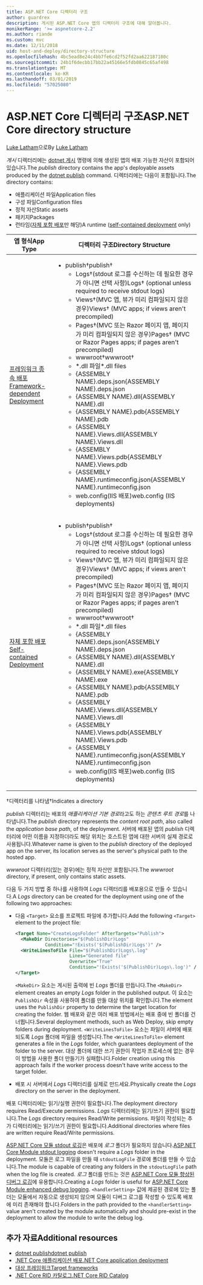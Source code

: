 ```yaml
---
title: ASP.NET Core 디렉터리 구조
author: guardrex
description: 게시된 ASP.NET Core 앱의 디렉터리 구조에 대해 알아봅니다.
monikerRange: '>= aspnetcore-2.2'
ms.author: riande
ms.custom: mvc
ms.date: 12/11/2018
uid: host-and-deploy/directory-structure
ms.openlocfilehash: 4bc5ead8e24c4bb7fe6cd2f52fd2aa622187180c
ms.sourcegitcommit: 24b1f6decbb17bb22a45166e5fdb0845c65af498
ms.translationtype: MT
ms.contentlocale: ko-KR
ms.lasthandoff: 03/01/2019
ms.locfileid: "57025080"
---
```

# <a name="aspnet-core-directory-structure"></a><span data-ttu-id="99e28-103">ASP.NET Core 디렉터리 구조</span><span class="sxs-lookup"><span data-stu-id="99e28-103">ASP.NET Core directory structure</span></span>

<span data-ttu-id="99e28-104">[Luke Latham](https://github.com/guardrex)으로</span><span class="sxs-lookup"><span data-stu-id="99e28-104">By [Luke Latham](https://github.com/guardrex)</span></span>

<span data-ttu-id="99e28-105">*게시* 디렉터리에는 [dotnet 게시](/dotnet/core/tools/dotnet-publish) 명령에 의해 생성된 앱의 배포 가능한 자산이 포함되어 있습니다.</span><span class="sxs-lookup"><span data-stu-id="99e28-105">The *publish* directory contains the app's deployable assets produced by the [dotnet publish](/dotnet/core/tools/dotnet-publish) command.</span></span> <span data-ttu-id="99e28-106">디렉터리에는 다음이 포함됩니다.</span><span class="sxs-lookup"><span data-stu-id="99e28-106">The directory contains:</span></span>

* <span data-ttu-id="99e28-107">애플리케이션 파일</span><span class="sxs-lookup"><span data-stu-id="99e28-107">Application files</span></span>
* <span data-ttu-id="99e28-108">구성 파일</span><span class="sxs-lookup"><span data-stu-id="99e28-108">Configuration files</span></span>
* <span data-ttu-id="99e28-109">정적 자산</span><span class="sxs-lookup"><span data-stu-id="99e28-109">Static assets</span></span>
* <span data-ttu-id="99e28-110">패키지</span><span class="sxs-lookup"><span data-stu-id="99e28-110">Packages</span></span>
* <span data-ttu-id="99e28-111">런타임([자체 포함 배포](/dotnet/core/deploying/#self-contained-deployments-scd)만 해당)</span><span class="sxs-lookup"><span data-stu-id="99e28-111">A runtime ([self-contained deployment](/dotnet/core/deploying/#self-contained-deployments-scd) only)</span></span>

| <span data-ttu-id="99e28-112">앱 형식</span><span class="sxs-lookup"><span data-stu-id="99e28-112">App Type</span></span> | <span data-ttu-id="99e28-113">디렉터리 구조</span><span class="sxs-lookup"><span data-stu-id="99e28-113">Directory Structure</span></span> |
| -------- | ------------------- |
| [<span data-ttu-id="99e28-114">프레임워크 종속 배포</span><span class="sxs-lookup"><span data-stu-id="99e28-114">Framework-dependent Deployment</span></span>](/dotnet/core/deploying/#framework-dependent-deployments-fdd) | <ul><li><span data-ttu-id="99e28-115">publish&dagger;</span><span class="sxs-lookup"><span data-stu-id="99e28-115">publish&dagger;</span></span><ul><li><span data-ttu-id="99e28-116">Logs&dagger;(stdout 로그를 수신하는 데 필요한 경우가 아니면 선택 사항)</span><span class="sxs-lookup"><span data-stu-id="99e28-116">Logs&dagger; (optional unless required to receive stdout logs)</span></span></li><li><span data-ttu-id="99e28-117">Views&dagger;(MVC 앱, 뷰가 미리 컴파일되지 않은 경우)</span><span class="sxs-lookup"><span data-stu-id="99e28-117">Views&dagger; (MVC apps; if views aren't precompiled)</span></span></li><li><span data-ttu-id="99e28-118">Pages&dagger;(MVC 또는 Razor 페이지 앱, 페이지가 미리 컴파일되지 않은 경우)</span><span class="sxs-lookup"><span data-stu-id="99e28-118">Pages&dagger; (MVC or Razor Pages apps; if pages aren't precompiled)</span></span></li><li><span data-ttu-id="99e28-119">wwwroot&dagger;</span><span class="sxs-lookup"><span data-stu-id="99e28-119">wwwroot&dagger;</span></span></li><li><span data-ttu-id="99e28-120">\*\.dll 파일</span><span class="sxs-lookup"><span data-stu-id="99e28-120">\*\.dll files</span></span></li><li><span data-ttu-id="99e28-121">{ASSEMBLY NAME}.deps.json</span><span class="sxs-lookup"><span data-stu-id="99e28-121">{ASSEMBLY NAME}.deps.json</span></span></li><li><span data-ttu-id="99e28-122">{ASSEMBLY NAME}.dll</span><span class="sxs-lookup"><span data-stu-id="99e28-122">{ASSEMBLY NAME}.dll</span></span></li><li><span data-ttu-id="99e28-123">{ASSEMBLY NAME}.pdb</span><span class="sxs-lookup"><span data-stu-id="99e28-123">{ASSEMBLY NAME}.pdb</span></span></li><li><span data-ttu-id="99e28-124">{ASSEMBLY NAME}.Views.dll</span><span class="sxs-lookup"><span data-stu-id="99e28-124">{ASSEMBLY NAME}.Views.dll</span></span></li><li><span data-ttu-id="99e28-125">{ASSEMBLY NAME}.Views.pdb</span><span class="sxs-lookup"><span data-stu-id="99e28-125">{ASSEMBLY NAME}.Views.pdb</span></span></li><li><span data-ttu-id="99e28-126">{ASSEMBLY NAME}.runtimeconfig.json</span><span class="sxs-lookup"><span data-stu-id="99e28-126">{ASSEMBLY NAME}.runtimeconfig.json</span></span></li><li><span data-ttu-id="99e28-127">web.config(IIS 배포)</span><span class="sxs-lookup"><span data-stu-id="99e28-127">web.config (IIS deployments)</span></span></li></ul></li></ul> |
| [<span data-ttu-id="99e28-128">자체 포함 배포</span><span class="sxs-lookup"><span data-stu-id="99e28-128">Self-contained Deployment</span></span>](/dotnet/core/deploying/#self-contained-deployments-scd) | <ul><li><span data-ttu-id="99e28-129">publish&dagger;</span><span class="sxs-lookup"><span data-stu-id="99e28-129">publish&dagger;</span></span><ul><li><span data-ttu-id="99e28-130">Logs&dagger;(stdout 로그를 수신하는 데 필요한 경우가 아니면 선택 사항)</span><span class="sxs-lookup"><span data-stu-id="99e28-130">Logs&dagger; (optional unless required to receive stdout logs)</span></span></li><li><span data-ttu-id="99e28-131">Views&dagger;(MVC 앱, 뷰가 미리 컴파일되지 않은 경우)</span><span class="sxs-lookup"><span data-stu-id="99e28-131">Views&dagger; (MVC apps; if views aren't precompiled)</span></span></li><li><span data-ttu-id="99e28-132">Pages&dagger;(MVC 또는 Razor 페이지 앱, 페이지가 미리 컴파일되지 않은 경우)</span><span class="sxs-lookup"><span data-stu-id="99e28-132">Pages&dagger; (MVC or Razor Pages apps; if pages aren't precompiled)</span></span></li><li><span data-ttu-id="99e28-133">wwwroot&dagger;</span><span class="sxs-lookup"><span data-stu-id="99e28-133">wwwroot&dagger;</span></span></li><li><span data-ttu-id="99e28-134">\*.dll 파일</span><span class="sxs-lookup"><span data-stu-id="99e28-134">\*.dll files</span></span></li><li><span data-ttu-id="99e28-135">{ASSEMBLY NAME}.deps.json</span><span class="sxs-lookup"><span data-stu-id="99e28-135">{ASSEMBLY NAME}.deps.json</span></span></li><li><span data-ttu-id="99e28-136">{ASSEMBLY NAME}.dll</span><span class="sxs-lookup"><span data-stu-id="99e28-136">{ASSEMBLY NAME}.dll</span></span></li><li><span data-ttu-id="99e28-137">{ASSEMBLY NAME}.exe</span><span class="sxs-lookup"><span data-stu-id="99e28-137">{ASSEMBLY NAME}.exe</span></span></li><li><span data-ttu-id="99e28-138">{ASSEMBLY NAME}.pdb</span><span class="sxs-lookup"><span data-stu-id="99e28-138">{ASSEMBLY NAME}.pdb</span></span></li><li><span data-ttu-id="99e28-139">{ASSEMBLY NAME}.Views.dll</span><span class="sxs-lookup"><span data-stu-id="99e28-139">{ASSEMBLY NAME}.Views.dll</span></span></li><li><span data-ttu-id="99e28-140">{ASSEMBLY NAME}.Views.pdb</span><span class="sxs-lookup"><span data-stu-id="99e28-140">{ASSEMBLY NAME}.Views.pdb</span></span></li><li><span data-ttu-id="99e28-141">{ASSEMBLY NAME}.runtimeconfig.json</span><span class="sxs-lookup"><span data-stu-id="99e28-141">{ASSEMBLY NAME}.runtimeconfig.json</span></span></li><li><span data-ttu-id="99e28-142">web.config(IIS 배포)</span><span class="sxs-lookup"><span data-stu-id="99e28-142">web.config (IIS deployments)</span></span></li></ul></li></ul> |

<span data-ttu-id="99e28-143">&dagger;디렉터리를 나타냄</span><span class="sxs-lookup"><span data-stu-id="99e28-143">&dagger;Indicates a directory</span></span>

<span data-ttu-id="99e28-144">*publish* 디렉터리는 배포의 *애플리케이션 기본 경로*라고도 하는 *콘텐츠 루트 경로*를 나타냅니다.</span><span class="sxs-lookup"><span data-stu-id="99e28-144">The *publish* directory represents the *content root path*, also called the *application base path*, of the deployment.</span></span> <span data-ttu-id="99e28-145">서버에 배포된 앱의 *publish* 디렉터리에 어떤 이름을 지정하더라도 해당 위치는 호스트된 앱에 대한 서버의 실제 경로로 사용됩니다.</span><span class="sxs-lookup"><span data-stu-id="99e28-145">Whatever name is given to the *publish* directory of the deployed app on the server, its location serves as the server's physical path to the hosted app.</span></span>

<span data-ttu-id="99e28-146">*wwwroot* 디렉터리(있는 경우)에는 정적 자산만 포함됩니다.</span><span class="sxs-lookup"><span data-stu-id="99e28-146">The *wwwroot* directory, if present, only contains static assets.</span></span>

<span data-ttu-id="99e28-147">다음 두 가지 방법 중 하나를 사용하여 *Logs* 디렉터리를 배포용으로 만들 수 있습니다.</span><span class="sxs-lookup"><span data-stu-id="99e28-147">A *Logs* directory can be created for the deployment using one of the following two approaches:</span></span>

* <span data-ttu-id="99e28-148">다음 `<Target>` 요소를 프로젝트 파일에 추가합니다.</span><span class="sxs-lookup"><span data-stu-id="99e28-148">Add the following `<Target>` element to the project file:</span></span>

   ```xml
   <Target Name="CreateLogsFolder" AfterTargets="Publish">
     <MakeDir Directories="$(PublishDir)Logs" 
              Condition="!Exists('$(PublishDir)Logs')" />
     <WriteLinesToFile File="$(PublishDir)Logs\.log" 
                       Lines="Generated file" 
                       Overwrite="True" 
                       Condition="!Exists('$(PublishDir)Logs\.log')" />
   </Target>
   ```

   <span data-ttu-id="99e28-149">`<MakeDir>` 요소는 게시된 출력에 빈 *Logs* 폴더를 만듭니다.</span><span class="sxs-lookup"><span data-stu-id="99e28-149">The `<MakeDir>` element creates an empty *Logs* folder in the published output.</span></span> <span data-ttu-id="99e28-150">이 요소는 `PublishDir` 속성을 사용하여 폴더를 만들 대상 위치를 확인합니다.</span><span class="sxs-lookup"><span data-stu-id="99e28-150">The element uses the `PublishDir` property to determine the target location for creating the folder.</span></span> <span data-ttu-id="99e28-151">웹 배포와 같은 여러 배포 방법에서는 배포 중에 빈 폴더를 건너뜁니다.</span><span class="sxs-lookup"><span data-stu-id="99e28-151">Several deployment methods, such as Web Deploy, skip empty folders during deployment.</span></span> <span data-ttu-id="99e28-152">`<WriteLinesToFile>` 요소는 파일이 서버에 배포되도록 *Logs* 폴더에 파일을 생성합니다.</span><span class="sxs-lookup"><span data-stu-id="99e28-152">The `<WriteLinesToFile>` element generates a file in the *Logs* folder, which guarantees deployment of the folder to the server.</span></span> <span data-ttu-id="99e28-153">대상 폴더에 대한 쓰기 권한이 작업자 프로세스에 없는 경우 이 방법을 사용한 폴더 만들기가 실패합니다.</span><span class="sxs-lookup"><span data-stu-id="99e28-153">Folder creation using this approach fails if the worker process doesn't have write access to the target folder.</span></span>

* <span data-ttu-id="99e28-154">배포 시 서버에서 *Logs* 디렉터리를 실제로 만드세요.</span><span class="sxs-lookup"><span data-stu-id="99e28-154">Physically create the *Logs* directory on the server in the deployment.</span></span>

<span data-ttu-id="99e28-155">배포 디렉터리에는 읽기/실행 권한이 필요합니다.</span><span class="sxs-lookup"><span data-stu-id="99e28-155">The deployment directory requires Read/Execute permissions.</span></span> <span data-ttu-id="99e28-156">*Logs* 디렉터리에는 읽기/쓰기 권한이 필요합니다.</span><span class="sxs-lookup"><span data-stu-id="99e28-156">The *Logs* directory requires Read/Write permissions.</span></span> <span data-ttu-id="99e28-157">파일이 작성되는 추가 디렉터리에는 읽기/쓰기 권한이 필요합니다.</span><span class="sxs-lookup"><span data-stu-id="99e28-157">Additional directories where files are written require Read/Write permissions.</span></span>

<span data-ttu-id="99e28-158">[ASP.NET Core 모듈 stdout 로깅](xref:host-and-deploy/aspnet-core-module#log-creation-and-redirection)은 배포에 *로그* 폴더가 필요하지 않습니다.</span><span class="sxs-lookup"><span data-stu-id="99e28-158">[ASP.NET Core Module stdout logging](xref:host-and-deploy/aspnet-core-module#log-creation-and-redirection) doesn't require a *Logs* folder in the deployment.</span></span> <span data-ttu-id="99e28-159">모듈은 로그 파일을 만들 때 `stdoutLogFile` 경로에 폴더를 만들 수 있습니다.</span><span class="sxs-lookup"><span data-stu-id="99e28-159">The module is capable of creating any folders in the `stdoutLogFile` path when the log file is created.</span></span> <span data-ttu-id="99e28-160">*로그* 폴더를 만드는 것은 [ASP.NET Core 모듈 향상된 디버그 로깅](xref:host-and-deploy/aspnet-core-module#enhanced-diagnostic-logs)에 유용합니다.</span><span class="sxs-lookup"><span data-stu-id="99e28-160">Creating a *Logs* folder is useful for [ASP.NET Core Module enhanced debug logging](xref:host-and-deploy/aspnet-core-module#enhanced-diagnostic-logs).</span></span> <span data-ttu-id="99e28-161">`<handlerSetting>` 값에 제공된 경로에 있는 폴더는 모듈에서 자동으로 생성되지 않으며 모듈이 디버그 로그를 작성할 수 있도록 배포에 미리 존재해야 합니다.</span><span class="sxs-lookup"><span data-stu-id="99e28-161">Folders in the path provided to the `<handlerSetting>` value aren't created by the module automatically and should pre-exist in the deployment to allow the module to write the debug log.</span></span>

## <a name="additional-resources"></a><span data-ttu-id="99e28-162">추가 자료</span><span class="sxs-lookup"><span data-stu-id="99e28-162">Additional resources</span></span>

* [<span data-ttu-id="99e28-163">dotnet publish</span><span class="sxs-lookup"><span data-stu-id="99e28-163">dotnet publish</span></span>](/dotnet/core/tools/dotnet-publish)
* [<span data-ttu-id="99e28-164">.NET Core 애플리케이션 배포</span><span class="sxs-lookup"><span data-stu-id="99e28-164">.NET Core application deployment</span></span>](/dotnet/core/deploying/)
* [<span data-ttu-id="99e28-165">대상 프레임워크</span><span class="sxs-lookup"><span data-stu-id="99e28-165">Target frameworks</span></span>](/dotnet/standard/frameworks)
* [<span data-ttu-id="99e28-166">.NET Core RID 카탈로그</span><span class="sxs-lookup"><span data-stu-id="99e28-166">.NET Core RID Catalog</span></span>](/dotnet/core/rid-catalog)

